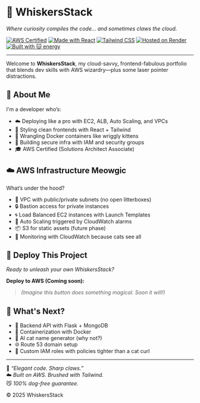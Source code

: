 # 🐾 WhiskersStack

_Where curiosity compiles the code... and sometimes claws the cloud._

[![AWS Certified](https://img.shields.io/badge/AWS-SAA--C03-orange?logo=amazonaws&logoColor=white)](https://aws.amazon.com/certification/certified-solutions-architect-associate/)
[![Made with React](https://img.shields.io/badge/React-19.x-61DAFB?logo=react&logoColor=white)](https://react.dev)
[![Tailwind CSS](https://img.shields.io/badge/TailwindCSS-4.0-blue?logo=tailwindcss&logoColor=white)](https://tailwindcss.com/)
[![Hosted on Render](https://img.shields.io/badge/Hosted%20on-Render-8892BF?logo=render&logoColor=white)](https://render.com)
[![Built with 🐱 energy](https://img.shields.io/badge/Built%20with-cat%20energy-ff69b4)](#)

---

Welcome to **WhiskersStack**, my cloud-savvy, frontend-fabulous portfolio that blends dev skills with AWS wizardry—plus some laser pointer distractions.

## 🧠 About Me

I'm a developer who’s:

- ☁️ Deploying like a pro with EC2, ALB, Auto Scaling, and VPCs
- 🧶 Styling clean frontends with React + Tailwind
- 🧰 Wrangling Docker containers like wriggly kittens
- 🔐 Building secure infra with IAM and security groups
- 🎓 AWS Certified (Solutions Architect Associate)

## ☁️ AWS Infrastructure Meowgic

What’s under the hood?

- 🧱 VPC with public/private subnets (no open litterboxes)
- 🔒 Bastion access for private instances
- 🌀 Load Balanced EC2 instances with Launch Templates
- 🐾 Auto Scaling triggered by CloudWatch alarms
- 📦 S3 for static assets (future phase)
- 🔎 Monitoring with CloudWatch because cats see all

## 🚀 Deploy This Project

_Ready to unleash your own WhiskersStack?_

**Deploy to AWS (Coming soon):**


> _(Imagine this button does something magical. Soon it will!)_

## 🐾 What's Next?

- 🧬 Backend API with Flask + MongoDB
- 🐳 Containerization with Docker
- 🧠 AI cat name generator (why not?)
- 🌐 Route 53 domain setup
- 🪪 Custom IAM roles with policies tighter than a cat curl

---

🧶 _“Elegant code. Sharp claws.”_  
☁️ _Built on AWS. Brushed with Tailwind._  
😼 _100% dog-free guarantee._  

&copy; 2025 WhiskersStack
